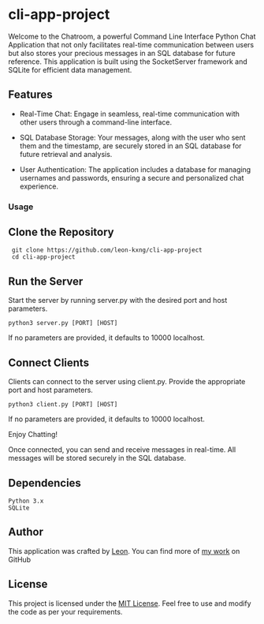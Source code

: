 # cli-app-project

Welcome to the Chatroom, a powerful Command Line Interface Python Chat Application that not only facilitates real-time communication between users but also stores your precious messages in an SQL database for future reference. This application is built using the SocketServer framework and SQLite for efficient data management.

## Features

- Real-Time Chat: Engage in seamless, real-time communication with other users through a command-line interface.

- SQL Database Storage: Your messages, along with the user who sent them and the timestamp, are securely stored in an SQL database for future     retrieval and analysis.

- User Authentication: The application includes a database for managing usernames and passwords, ensuring a secure and personalized chat experience.

### **Usage** 

## Clone the Repository

    
     git clone https://github.com/leon-kxng/cli-app-project
     cd cli-app-project

## Run the Server

Start the server by running server.py with the desired port and host parameters.

    python3 server.py [PORT] [HOST]

If no parameters are provided, it defaults to 10000 localhost.

## Connect Clients

Clients can connect to the server using client.py. Provide the appropriate port and host parameters.

    python3 client.py [PORT] [HOST]

If no parameters are provided, it defaults to 10000 localhost.

Enjoy Chatting!

Once connected, you can send and receive messages in real-time. All messages will be stored securely in the SQL database.

## Dependencies

    Python 3.x
    SQLite


## Author

This application was crafted by [Leon](https://github.com/Leon-kxng). You can find more of [my work](https://github.com/Leon-kxng) on GitHub

## License

This project is licensed under the [MIT License](./LICENSE). Feel free to use and modify the code as per your requirements.